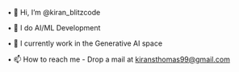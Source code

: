 

•	👋 Hi, I’m @kiran_blitzcode

•	👀 I do AI/ML Development 

•	🌱 I currently work in the Generative AI space

•	📫 How to reach me - Drop a mail at kiransthomas99@gmail.com


<!--
**kiran-blitzcode/kiran-blitzcode** is a ✨ _special_ ✨ repository because its `README.md` (this file) appears on your GitHub profile.

Here are some ideas to get you started:

- 🔭 I’m currently working on ...
- 🌱 I’m currently learning ...
- 👯 I’m looking to collaborate on ...
- 🤔 I’m looking for help with ...
- 💬 Ask me about ...
- 📫 How to reach me: ...
- 😄 Pronouns: ...
- ⚡ Fun fact: ...
-->
